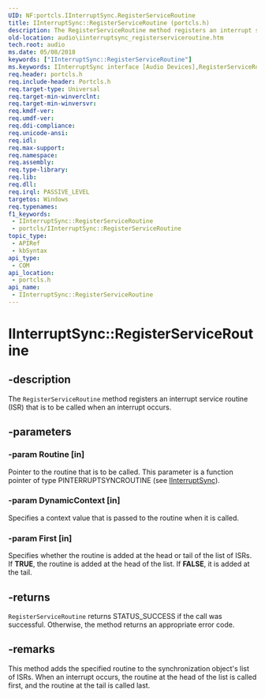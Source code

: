 ```yaml
---
UID: NF:portcls.IInterruptSync.RegisterServiceRoutine
title: IInterruptSync::RegisterServiceRoutine (portcls.h)
description: The RegisterServiceRoutine method registers an interrupt service routine (ISR) that is to be called when an interrupt occurs.
old-location: audio\iinterruptsync_registerserviceroutine.htm
tech.root: audio
ms.date: 05/08/2018
keywords: ["IInterruptSync::RegisterServiceRoutine"]
ms.keywords: IInterruptSync interface [Audio Devices],RegisterServiceRoutine method, IInterruptSync.RegisterServiceRoutine, IInterruptSync::RegisterServiceRoutine, RegisterServiceRoutine, RegisterServiceRoutine method [Audio Devices], RegisterServiceRoutine method [Audio Devices],IInterruptSync interface, audio.iinterruptsync_registerserviceroutine, audmp-routines_92919bdc-00aa-4911-ac3c-58a0807c7212.xml, portcls/IInterruptSync::RegisterServiceRoutine
req.header: portcls.h
req.include-header: Portcls.h
req.target-type: Universal
req.target-min-winverclnt: 
req.target-min-winversvr: 
req.kmdf-ver: 
req.umdf-ver: 
req.ddi-compliance: 
req.unicode-ansi: 
req.idl: 
req.max-support: 
req.namespace: 
req.assembly: 
req.type-library: 
req.lib: 
req.dll: 
req.irql: PASSIVE_LEVEL
targetos: Windows
req.typenames: 
f1_keywords:
 - IInterruptSync::RegisterServiceRoutine
 - portcls/IInterruptSync::RegisterServiceRoutine
topic_type:
 - APIRef
 - kbSyntax
api_type:
 - COM
api_location:
 - portcls.h
api_name:
 - IInterruptSync::RegisterServiceRoutine
---
```


# IInterruptSync::RegisterServiceRoutine


## -description

The <code>RegisterServiceRoutine</code> method registers an interrupt service routine (ISR) that is to be called when an interrupt occurs.

## -parameters

### -param Routine [in]


Pointer to the routine that is to be called. This parameter is a function pointer of type PINTERRUPTSYNCROUTINE (see <a href="/windows-hardware/drivers/ddi/portcls/nn-portcls-iinterruptsync">IInterruptSync</a>).

### -param DynamicContext [in]


Specifies a context value that is passed to the routine when it is called.

### -param First [in]


Specifies whether the routine is added at the head or tail of the list of ISRs. If <b>TRUE</b>, the routine is added at the head of the list. If <b>FALSE</b>, it is added at the tail.

## -returns

<code>RegisterServiceRoutine</code> returns STATUS_SUCCESS if the call was successful. Otherwise, the method returns an appropriate error code.

## -remarks

This method adds the specified routine to the synchronization object's list of ISRs. When an interrupt occurs, the routine at the head of the list is called first, and the routine at the tail is called last.

